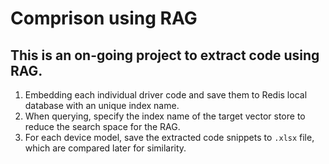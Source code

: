 # Comprison using RAG
## This is an on-going project to extract code using RAG.

1. Embedding each individual driver code and save them to Redis local database with an unique index name.
2. When querying, specify the index name of the target vector store to reduce the search space for the RAG.
3. For each device model, save the extracted code snippets to `.xlsx` file, which are compared later for similarity.
